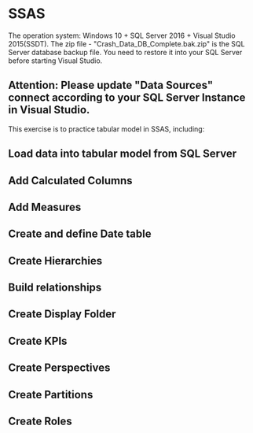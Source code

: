 # SSAS

The operation system: Windows 10 + SQL Server 2016 + Visual Studio 2015(SSDT).
The zip file - "Crash_Data_DB_Complete.bak.zip" is the SQL Server database backup file. You need to restore it into your SQL Server before starting Visual Studio.
## Attention: Please update "Data Sources" connect according to your SQL Server Instance in Visual Studio.

This exercise is to practice tabular model in SSAS, including:

## Load data into tabular model from SQL Server
## Add Calculated Columns
## Add Measures
## Create and define Date table
## Create Hierarchies
## Build relationships
## Create Display Folder
## Create KPIs
## Create Perspectives
## Create Partitions
## Create Roles
